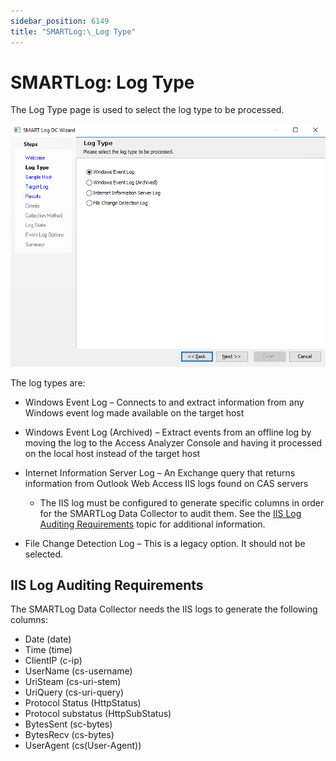 ```yaml
---
sidebar_position: 6149
title: "SMARTLog:\_Log Type"
---
```


# SMARTLog: Log Type

The Log Type page is used to select the log type to be processed.

![SMART Log DC Wizard Log Type page](../../../../../../../static/images/AccessAnalyzer_12.0/Content/Resources/Images/EnterpriseAuditor/Admin/DataCollector/SMARTLog/LogType.png "SMART Log DC Wizard Log Type page")

The log types are:

* Windows Event Log – Connects to and extract information from any Windows event log made available on the target host
* Windows Event Log (Archived) – Extract events from an offline log by moving the log to the Access Analyzer Console and having it processed on the local host instead of the target host
* Internet Information Server Log – An Exchange query that returns information from Outlook Web Access IIS logs found on CAS servers

  * The IIS log must be configured to generate specific columns in order for the SMARTLog Data Collector to audit them. See the [IIS Log Auditing Requirements](#IIS "IIS Log Auditing Requirements") topic for additional information.
* File Change Detection Log – This is a legacy option. It should not be selected.

## IIS Log Auditing Requirements

The SMARTLog Data Collector needs the IIS logs to generate the following columns:

* Date (date)
* Time (time)
* ClientIP (c-ip)
* UserName (cs-username)
* UriSteam (cs-uri-stem)
* UriQuery (cs-uri-query)
* Protocol Status (HttpStatus)
* Protocol substatus (HttpSubStatus)
* BytesSent (sc-bytes)
* BytesRecv (cs-bytes)
* UserAgent (cs(User-Agent))